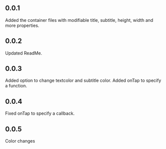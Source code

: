 ## 0.0.1

Added the container files with modifiable title, subtitle, height, width and more properties.

## 0.0.2

Updated ReadMe.

## 0.0.3

Added option to change textcolor and subtitle color.
Added onTap to specify a function.

## 0.0.4

Fixed onTap to specify a callback.

## 0.0.5

Color changes